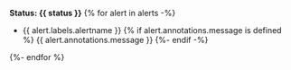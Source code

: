 **Status: {{ status }}**
{% for alert in alerts -%}

- {{ alert.labels.alertname }}
  {% if alert.annotations.message is defined %}
  {{ alert.annotations.message }}
  {%- endif -%}

{%- endfor %}
